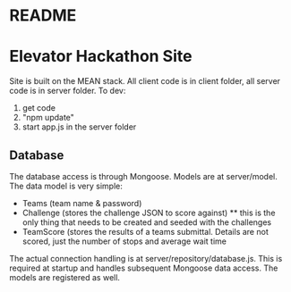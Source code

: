 # README #

# Elevator Hackathon Site #

Site is built on the MEAN stack.  All client code is in client folder, all server code is in server folder.  To dev:

1. get code
2. "npm update"
3. start app.js in the server folder 

## Database ##

The database access is through Mongoose.  Models are at server/model.  The data model is very simple:

* Teams (team name & password)
* Challenge (stores the challenge JSON to score against) ** this is the only thing that needs to be created and seeded with the challenges
* TeamScore (stores the results of a teams submittal.  Details are not scored, just the number of stops and average wait time

The actual connection handling is at server/repository/database.js.  This is required at startup and handles subsequent Mongoose data access.  The models are registered as well.
